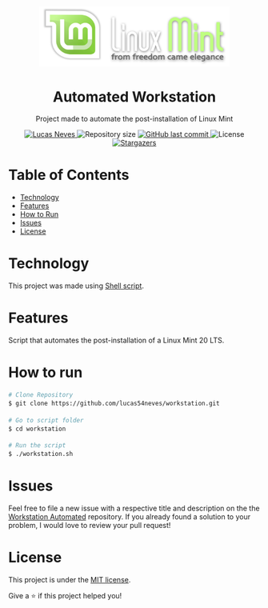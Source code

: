 <p align="center">
  <img src="https://github.com/lucas54neves/workstation/blob/master/.github/linux-mint-logo.png" alt="Linux Mint" width="380"/>
</p>


<h1 align="center">
  Automated Workstation
</h1>

<p align="center">
  Project made to automate the post-installation of Linux Mint
</p>

<p align="center">	
  <a href="https://www.linkedin.com/in/lucas54neves/">
    <img alt="Lucas Neves" src="https://img.shields.io/badge/-lucas54neves-green?style=flat&logo=Linkedin&logoColor=white" />
  </a>
    <img alt="Repository size" src="https://img.shields.io/github/repo-size/lucas54neves/workstation?color=green">
  <a href="https://github.com/lucas54neves/workstation/commits/master">
    <img alt="GitHub last commit" src="https://img.shields.io/github/last-commit/lucas54neves/workstation?color=green">
  </a> 
    <img alt="License" src="https://img.shields.io/badge/license-MIT-8257E5?color=green">
  <a href="https://github.com/lucas54neves/workstation/stargazers">
    <img alt="Stargazers" src="https://img.shields.io/github/stars/lucas54neves/workstation?color=green&logo=github">
  </a>
</p>

# Table of Contents
* [Technology](#technology)
* [Features](#features)
* [How to Run](#how-to-run)
* [Issues](#issues)
* [License](#license)

# Technology
This project was made using <a href="https://pt.wikipedia.org/wiki/Shell_script/">Shell script</a>.

# Features
Script that automates the post-installation of a Linux Mint 20 LTS.

# How to run
```bash
# Clone Repository
$ git clone https://github.com/lucas54neves/workstation.git

# Go to script folder
$ cd workstation

# Run the script
$ ./workstation.sh
```
# Issues
Feel free to file a new issue with a respective title and description on the the [Workstation Automated](https://github.com/lucas54neves/workstation/issues) repository. If you already found a solution to your problem, I would love to review your pull request!

# License
This project is under the [MIT license](https://github.com/lucas54neves/workstation/blob/master/LICENSE).

Give a ⭐️ if this project helped you!
